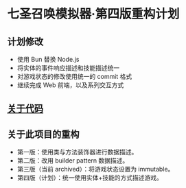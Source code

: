 # 七圣召唤模拟器·第四版重构计划

## 计划修改
- 使用 Bun 替换 Node.js
- 将实体的事件响应描述和技能描述统一
- 对游戏状态的修改使用统一的 commit 格式
- 继续完成 Web 前端，以及系列交互方式

## [关于代码](./docs/develop/)

## 关于此项目的重构

- 第一版：使用类与方法装饰器进行数据描述。
- 第二版：改用 builder pattern 数据描述。
- 第三版（当前 archived）：将游戏状态设置为 immutable。
- 第四版（计划）：统一使用实体+技能的方式描述游戏。

